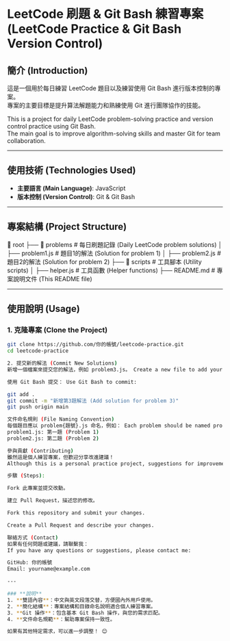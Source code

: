 ﻿# LeetCode 刷題 & Git Bash 練習專案 (LeetCode Practice & Git Bash Version Control)

## 簡介 (Introduction)
這是一個用於每日練習 LeetCode 題目以及練習使用 Git Bash 進行版本控制的專案。  
專案的主要目標是提升算法解題能力和熟練使用 Git 進行團隊協作的技能。

This is a project for daily LeetCode problem-solving practice and version control practice using Git Bash.  
The main goal is to improve algorithm-solving skills and master Git for team collaboration.

---

## 使用技術 (Technologies Used)
- **主要語言 (Main Language)**: JavaScript
- **版本控制 (Version Control)**: Git & Git Bash

---

## 專案結構 (Project Structure)
📁 root ├── 📁 problems # 每日刷題記錄 (Daily LeetCode problem solutions) │ ├── problem1.js # 題目1的解法 (Solution for problem 1) │ ├── problem2.js # 題目2的解法 (Solution for problem 2) ├── 📁 scripts # 工具腳本 (Utility scripts) │ ├── helper.js # 工具函數 (Helper functions) ├── README.md # 專案說明文件 (This README file)

---

## 使用說明 (Usage)

### 1. 克隆專案 (Clone the Project)
```bash
git clone https://github.com/你的帳號/leetcode-practice.git
cd leetcode-practice

2. 提交新的解法 (Commit New Solutions)
新增一個檔案來提交您的解法，例如 problem3.js。 Create a new file to add your solution, e.g., problem3.js.

使用 Git Bash 提交： Use Git Bash to commit:

git add .
git commit -m "新增第3題解法 (Add solution for problem 3)"
git push origin main

文件命名規則 (File Naming Convention)
每個題目應以 problem{題號}.js 命名，例如： Each problem should be named problem{number}.js, e.g.:
problem1.js: 第一題 (Problem 1)
problem2.js: 第二題 (Problem 2)

參與貢獻 (Contributing)
雖然這是個人練習專案，但歡迎分享改進建議！
Although this is a personal practice project, suggestions for improvement are welcome!

步驟 (Steps):

Fork 此專案並提交改動。

建立 Pull Request，描述您的修改。

Fork this repository and submit your changes.

Create a Pull Request and describe your changes.

聯絡方式 (Contact)
如果有任何問題或建議，請聯繫我：
If you have any questions or suggestions, please contact me:

GitHub: 你的帳號
Email: yourname@example.com

---

### **說明**
1. **雙語內容**：中文與英文段落交替，方便國內外用戶使用。
2. **簡化結構**：專案結構和目錄命名說明適合個人練習專案。
3. **Git 操作**：包含基本 Git Bash 操作，與您的需求匹配。
4. **文件命名規範**：幫助專案保持一致性。

如果有其他特定需求，可以進一步調整！ 😊